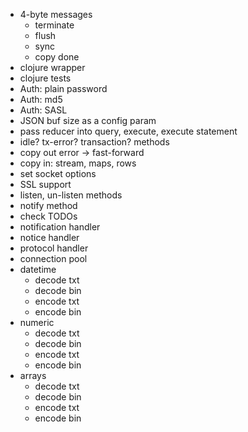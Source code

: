 - 4-byte messages
  - terminate
  - flush
  - sync
  - copy done
- clojure wrapper
- clojure tests
- Auth: plain password
- Auth: md5
- Auth: SASL
- JSON buf size as a config param
- pass reducer into query, execute, execute statement
- idle? tx-error? transaction? methods
- copy out error -> fast-forward
- copy in: stream, maps, rows
- set socket options
- SSL support
- listen, un-listen methods
- notify method
- check TODOs
- notification handler
- notice handler
- protocol handler
- connection pool
- datetime
  - decode txt
  - decode bin
  - encode txt
  - encode bin
- numeric
  - decode txt
  - decode bin
  - encode txt
  - encode bin
- arrays
  - decode txt
  - decode bin
  - encode txt
  - encode bin
